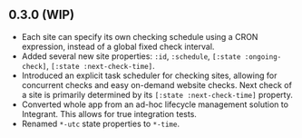 ## 0.3.0 (WIP)

* Each site can specify its own checking schedule using a CRON expression, instead of a global
  fixed check interval.
* Added several new site properties: `:id`, `:schedule`, `[:state :ongoing-check]`,
  `[:state :next-check-time]`.
* Introduced an explicit task scheduler for checking sites, allowing for concurrent checks and easy
  on-demand website checks. Next check of a site is primarily determined by its
  `[:state :next-check-time]` property.
* Converted whole app from an ad-hoc lifecycle management solution to Integrant. This allows for
  true integration tests.
* Renamed `*-utc` state properties to `*-time`.
